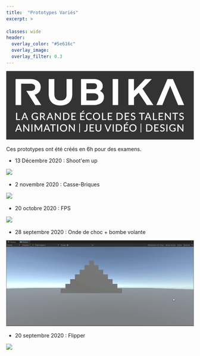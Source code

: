 ```yaml
---
title:  "Prototypes Variés"
excerpt: >
  
classes: wide
header:
  overlay_color: "#5e616c"
  overlay_image: 
  overlay_filter: 0.3
---
```


![](../assets/images/rubika.png)

Ces prototypes ont été créés en 6h pour des examens.

- 13 Décembre 2020 : Shoot'em up

![](../assets/images/shoot-them-up.gif)

- 2 novembre 2020 : Casse-Briques

![](../assets/images/casse-briques.gif)

- 20 octobre 2020 : FPS

![](../assets/images/fps.gif)

- 28 septembre 2020 : Onde de choc + bombe volante

![](../assets/images/hoverbomb.gif)

- 20 septembre 2020 : Flipper

![](../assets/images/flipper.gif)